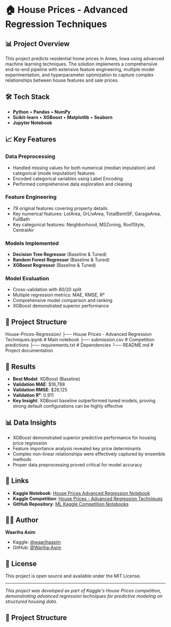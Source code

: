 # 🏠 House Prices - Advanced Regression Techniques

## 📊 Project Overview
This project predicts residential home prices in Ames, Iowa using advanced machine learning techniques. The solution implements a comprehensive end-to-end pipeline with extensive feature engineering, multiple model experimentation, and hyperparameter optimization to capture complex relationships between house features and sale prices.

## 🛠️ Tech Stack
- **Python** • **Pandas** • **NumPy**
- **Scikit-learn** • **XGBoost** • **Matplotlib** • **Seaborn**
- **Jupyter Notebook**

## 📈 Key Features

### Data Preprocessing
- Handled missing values for both numerical (median imputation) and categorical (mode imputation) features
- Encoded categorical variables using Label Encoding
- Performed comprehensive data exploration and cleaning

### Feature Engineering
- 79 original features covering property details
- Key numerical features: LotArea, GrLivArea, TotalBsmtSF, GarageArea, FullBath
- Key categorical features: Neighborhood, MSZoning, RoofStyle, CentralAir

### Models Implemented
- **Decision Tree Regressor** (Baseline & Tuned)
- **Random Forest Regressor** (Baseline & Tuned)
- **XGBoost Regressor** (Baseline & Tuned)

### Model Evaluation
- Cross-validation with 80/20 split
- Multiple regression metrics: MAE, RMSE, R²
- Comprehensive model comparison and ranking
- XGBoost demonstrated superior performance

## 📁 Project Structure
House-Prices-Regression/
├── House Prices - Advanced Regression Techniques.ipynb # Main notebook
├── submission.csv # Competition predictions
├── requirements.txt # Dependencies
└── README.md # Project documentation

## 🎯 Results
- **Best Model**: XGBoost (Baseline)
- **Validation MAE**: $16,788
- **Validation RMSE**: $26,125
- **Validation R²**: 0.911
- **Key Insight**: XGBoost baseline outperformed tuned models, proving strong default configurations can be highly effective

## 📊 Data Insights
- XGBoost demonstrated superior predictive performance for housing price regression
- Feature importance analysis revealed key price determinants
- Complex non-linear relationships were effectively captured by ensemble methods
- Proper data preprocessing proved critical for model accuracy

## 🔗 Links
- **Kaggle Notebook**: [House Prices Advanced Regression Notebook](https://www.kaggle.com/code/waarihaasim/house-prices-advanced-regression-notebook)
- **Kaggle Competition**: [House Prices - Advanced Regression Techniques](https://www.kaggle.com/competitions/house-prices-advanced-regression-techniques)
- **GitHub Repository**: [ML Kaggle Competition Notebooks](https://github.com/Wariha-Asim/ML-Kaggle-Competition-Notebooks/blob/main/House%20Prices%20%20Advanced%20Regression%20_Techniques/house-prices-advanced-regression-techniques.ipynb)

## 👩‍💻 Author
**Waariha Asim**

- Kaggle: [@waarihaasim](https://www.kaggle.com/waarihaasim)
- GitHub: [@Wariha-Asim](https://github.com/Wariha-Asim)

## 📄 License
This project is open source and available under the MIT License.

---

*This project was developed as part of Kaggle's House Prices competition, demonstrating advanced regression techniques for predictive modeling on structured housing data.*

## 📁 Project Structure
